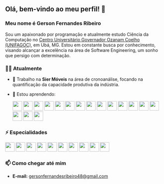 ## Olá, bem-vindo ao meu perfil! 👋

### Meu nome é Gerson Fernandes Ribeiro

Sou um apaixonado por programação e atualmente estudo Ciência da Computação no [Centro Universitário Governador Ozanam Coelho (UNIFAGOC)](https://www.google.com/maps/place/UNIFAGOC+-+Centro+Universit%C3%A1rio+Governador+Ozanam+Coelho/@-21.1101108,-42.9599958,17z/data=!3m1!4b1!4m6!3m5!1s0xa31b93349a8239:0x398e6341fcf9a284!8m2!3d-21.1101108!4d-42.9574209!16s%2Fg%2F11f2b0w2w0?authuser=0&entry=ttu&g_ep=EgoyMDI0MDgyMS4wIKXMDSoASAFQAw%3D%3D), em Ubá, MG. Estou em constante busca por conhecimento, visando alcançar a excelência na área de Software Engineering, um sonho que persigo com determinação.

### 👨‍💻 Atualmente

- 🔭 Trabalho na **Sier Móveis** na área de cronoanálise, focando na quantificação da capacidade produtiva da indústria.
- 🌱 Estou aprendendo:

  <img src="https://cdn.jsdelivr.net/gh/devicons/devicon@latest/icons/spring/spring-original-wordmark.svg" width="30" height="30"/>
  <img src="https://cdn.jsdelivr.net/gh/devicons/devicon@latest/icons/amazonwebservices/amazonwebservices-original-wordmark.svg" width="30" height="30"/>
  <img src="https://cdn.jsdelivr.net/gh/devicons/devicon@latest/icons/angular/angular-original-wordmark.svg" width="30" height="30"/>
  <img src="https://cdn.jsdelivr.net/gh/devicons/devicon@latest/icons/swagger/swagger-original-wordmark.svg" width="30" height="30"/>
  <img src="https://cdn.jsdelivr.net/gh/devicons/devicon@latest/icons/docker/docker-original-wordmark.svg" width="30" height="30"/>
  <img src="https://cdn.jsdelivr.net/gh/devicons/devicon@latest/icons/postman/postman-original-wordmark.svg" width="30" height="30"/>
  <img src="https://cdn.jsdelivr.net/gh/devicons/devicon@latest/icons/git/git-original.svg" width="30" height="30"/>
  <img src="https://cdn.jsdelivr.net/gh/devicons/devicon@latest/icons/gradle/gradle-original-wordmark.svg" width="30" height="30"/>
  <img src="https://cdn.jsdelivr.net/gh/devicons/devicon@latest/icons/maven/maven-original-wordmark.svg" width="30" height="30"/>
  <img src="https://cdn.jsdelivr.net/gh/devicons/devicon@latest/icons/heroku/heroku-original-wordmark.svg" width="30" height="30"/>
  <img src="https://cdn.jsdelivr.net/gh/devicons/devicon@latest/icons/karma/karma-original.svg" width="30" height="30"/>
  <img src="https://cdn.jsdelivr.net/gh/devicons/devicon@latest/icons/kotlin/kotlin-original.svg" width="30" height="30"/>
  <img src="https://cdn.jsdelivr.net/gh/devicons/devicon@latest/icons/nodejs/nodejs-original-wordmark.svg" width="30" height="30"/>
  <img src="https://cdn.jsdelivr.net/gh/devicons/devicon@latest/icons/rabbitmq/rabbitmq-original.svg" width="30" height="30"/>
  <img src="https://cdn.jsdelivr.net/gh/devicons/devicon@latest/icons/railway/railway-original-wordmark.svg" width="30" height="30"/>
  <img src="https://cdn.jsdelivr.net/gh/devicons/devicon@latest/icons/vuejs/vuejs-original-wordmark.svg" width="30" height="30"/>
  <img src="https://cdn.jsdelivr.net/gh/devicons/devicon@latest/icons/vitejs/vitejs-original.svg" width="30" height="30"/>

### ⚡ Especialidades

  <img src="https://cdn.jsdelivr.net/gh/devicons/devicon@latest/icons/java/java-original-wordmark.svg" width="30" height="30"/>
  <img src="https://cdn.jsdelivr.net/gh/devicons/devicon@latest/icons/intellij/intellij-original.svg" width="30" height="30"/>
  <img src="https://cdn.jsdelivr.net/gh/devicons/devicon@latest/icons/postgresql/postgresql-original-wordmark.svg" width="30" height="30"/>
  <img src="https://cdn.jsdelivr.net/gh/devicons/devicon@latest/icons/mysql/mysql-original-wordmark.svg" width="30" height="30"/>
  <img src="https://cdn.jsdelivr.net/gh/devicons/devicon@latest/icons/anaconda/anaconda-original.svg" width="30" height="30"/>
  <img src="https://cdn.jsdelivr.net/gh/devicons/devicon@latest/icons/jupyter/jupyter-original-wordmark.svg" width="30" height="30"/>
  <img src="https://cdn.jsdelivr.net/gh/devicons/devicon@latest/icons/python/python-original.svg" width="30" height="30"/>
  <img src="https://cdn.jsdelivr.net/gh/devicons/devicon@latest/icons/flask/flask-original-wordmark.svg" width="30" height="30"/>
  <img src="https://cdn.jsdelivr.net/gh/devicons/devicon@latest/icons/github/github-original-wordmark.svg" width="30" height="30"/>
  <img src="https://cdn.jsdelivr.net/gh/devicons/devicon@latest/icons/vscode/vscode-original.svg" width="30" height="30"/>

### 📫 Como chegar até mim

- **E-mail:** gersonfernandesribeiro48@gmail.com







<!--
**gersonfribeiro/gersonfribeiro** is a ✨ _special_ ✨ repository because its `README.md` (this file) appears on your GitHub profile.

Here are some ideas to get you started:

-->
